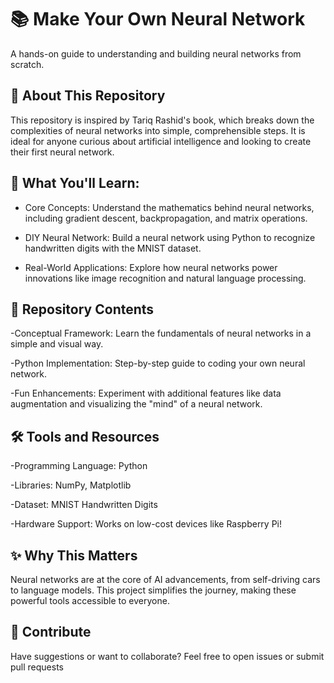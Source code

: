 # 📚 Make Your Own Neural Network

A hands-on guide to understanding and building neural networks from scratch.

## 🚀 About This Repository

This repository is inspired by Tariq Rashid's book, which breaks down the complexities of neural networks into simple, comprehensible steps. It is ideal for anyone curious about artificial intelligence and looking to create their first neural network.

## 🧠 What You'll Learn:

- Core Concepts: Understand the mathematics behind neural networks, including gradient descent, backpropagation, and matrix operations.

- DIY Neural Network: Build a neural network using Python to recognize handwritten digits with the MNIST dataset.

- Real-World Applications: Explore how neural networks power innovations like image recognition and natural language processing.

## 📂 Repository Contents

-Conceptual Framework: Learn the fundamentals of neural networks in a simple and visual way.

-Python Implementation: Step-by-step guide to coding your own neural network.

-Fun Enhancements: Experiment with additional features like data augmentation and visualizing the "mind" of a neural network.

## 🛠️ Tools and Resources

-Programming Language: Python

-Libraries: NumPy, Matplotlib

-Dataset: MNIST Handwritten Digits

-Hardware Support: Works on low-cost devices like Raspberry Pi!

## ✨ Why This Matters

Neural networks are at the core of AI advancements, from self-driving cars to language models. This project simplifies the journey, making these powerful tools accessible to everyone.

## 🤝 Contribute

Have suggestions or want to collaborate? Feel free to open issues or submit pull requests
